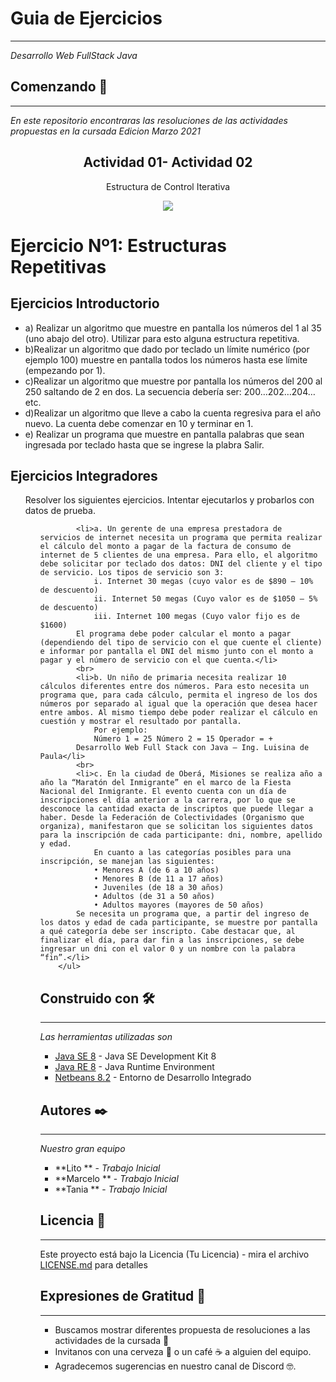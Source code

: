 # Guia de Ejercicios
---

_Desarrollo Web FullStack Java_

## Comenzando 🚀
---

_En este repositorio encontraras las resoluciones de las actividades propuestas en la cursada Edicion Marzo 2021_

<h2 align="center"> Actividad 01- Actividad 02</h2>
<p align="center"> Estructura de Control Iterativa</p>
<p align="center"><img src="https://i.ibb.co/Vgbd8Fj/cabecera-actividad.jpg"/></p> 
<h1>Ejercicio Nº1: Estructuras Repetitivas</h1>
<h2>Ejercicios Introductorio</h2>
		<ul>
			<li> a) Realizar un algoritmo que muestre en pantalla los números del 1 al 35
				(uno abajo del otro). Utilizar para esto alguna estructura repetitiva.
			</li>
			<li> b)Realizar un algoritmo que dado por teclado un límite numérico (por ejemplo 100)
			muestre en pantalla todos los números hasta ese límite (empezando por 1).</li>
			<li>c)Realizar un algoritmo que muestre por pantalla los números del 200 al 250 saltando de 2 en dos.
				La secuencia debería ser: 200…202…204…etc.
			</li>
			<li>d)Realizar un algoritmo que lleve a cabo la cuenta regresiva para el año nuevo.
				La cuenta debe comenzar en 10 y terminar en 1.
			</li>
			<li> e) Realizar un programa que muestre en pantalla palabras que sean ingresada
				por teclado hasta que se ingrese la plabra Salir.
			</li>
		</ul>

<h2>Ejercicios Integradores</h2>
<ul>
<p>Resolver los siguientes ejercicios. Intentar ejecutarlos y probarlos con datos de prueba.</p>
		<ul>
			
			<li>a. Un gerente de una empresa prestadora de servicios de internet necesita un programa que permita realizar el cálculo del monto a pagar de la factura de consumo de internet de 5 clientes de una empresa. Para ello, el algoritmo debe solicitar por teclado dos datos: DNI del cliente y el tipo de servicio. Los tipos de servicio son 3:
				i. Internet 30 megas (cuyo valor es de $890 – 10% de descuento)
				ii. Internet 50 megas (Cuyo valor es de $1050 – 5% de descuento)
				iii. Internet 100 megas (Cuyo valor fijo es de $1600)
			El programa debe poder calcular el monto a pagar (dependiendo del tipo de servicio con el que cuente el cliente) e informar por pantalla el DNI del mismo junto con el monto a pagar y el número de servicio con el que cuenta.</li>
			<br>
			<li>b. Un niño de primaria necesita realizar 10 cálculos diferentes entre dos números. Para esto necesita un programa que, para cada cálculo, permita el ingreso de los dos números por separado al igual que la operación que desea hacer entre ambos. Al mismo tiempo debe poder realizar el cálculo en cuestión y mostrar el resultado por pantalla.
				Por ejemplo:
				Número 1 = 25 Número 2 = 15 Operador = +
			Desarrollo Web Full Stack con Java – Ing. Luisina de Paula</li>
			<br>
			<li>c. En la ciudad de Oberá, Misiones se realiza año a año la “Maratón del Inmigrante” en el marco de la Fiesta Nacional del Inmigrante. El evento cuenta con un día de inscripciones el día anterior a la carrera, por lo que se desconoce la cantidad exacta de inscriptos que puede llegar a haber. Desde la Federación de Colectividades (Organismo que organiza), manifestaron que se solicitan los siguientes datos para la inscripción de cada participante: dni, nombre, apellido y edad.
				En cuanto a las categorías posibles para una inscripción, se manejan las siguientes:
				• Menores A (de 6 a 10 años)
				• Menores B (de 11 a 17 años)
				• Juveniles (de 18 a 30 años)
				• Adultos (de 31 a 50 años)
				• Adultos mayores (mayores de 50 años)
			Se necesita un programa que, a partir del ingreso de los datos y edad de cada participante, se muestre por pantalla a qué categoría debe ser inscripto. Cabe destacar que, al finalizar el día, para dar fin a las inscripciones, se debe ingresar un dni con el valor 0 y un nombre con la palabra “fin”.</li>
		</ul>

## Construido con 🛠️
---
_Las herramientas utilizadas son_

* [Java SE 8](https://www.oracle.com/ar/java/technologies/javase/javase-jdk8-downloads.html) - Java SE Development Kit 8
* [Java RE 8](https://www.java.com/es/download/ie_manual.jsp) - Java Runtime Environment
* [Netbeans 8.2](https://maven.apache.org/) - Entorno de Desarrollo Integrado


## Autores ✒️
---
_Nuestro gran equipo_
* **Lito ** - *Trabajo Inicial* 
* **Marcelo ** - *Trabajo Inicial*
* **Tania ** - *Trabajo Inicial*

## Licencia 📄
---

Este proyecto está bajo la Licencia (Tu Licencia) - mira el archivo [LICENSE.md](LICENSE.md) para detalles

## Expresiones de Gratitud 🎁
---

* Buscamos mostrar diferentes propuesta de resoluciones a las actividades de la cursada 📢
* Invitanos  con una cerveza 🍺 o un café ☕ a alguien del equipo. 
* Agradecemos sugerencias en nuestro canal de Discord 🤓.




